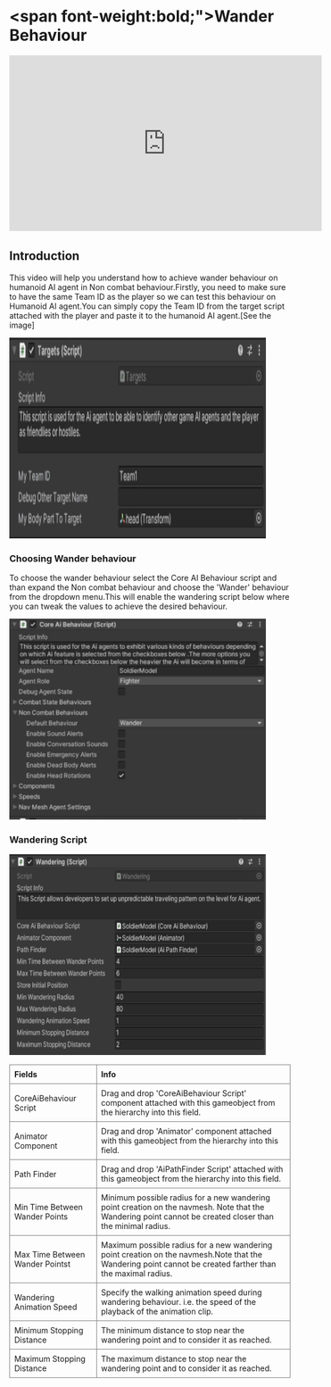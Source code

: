 # <span font-weight:bold;">Wander Behaviour</span>

<div class="video-container">
    <iframe width="560" height="315" src="https://www.youtube.com/embed/hVD0wtHb4UM?si=PUNwfF04UUhETk_2" title="YouTube video player" frameborder="0" allow="accelerometer; autoplay; clipboard-write; encrypted-media; gyroscope; picture-in-picture; web-share" referrerpolicy="strict-origin-when-cross-origin" allowfullscreen></iframe>
</div>

## Introduction
This video will help you understand how to achieve wander behaviour on humanoid AI agent in Non combat behaviour.Firstly, you need to make sure to have the same Team ID as the player
so we can test this behaviour on Humanoid AI agent.You can simply copy the Team ID from the target script attached with the player and paste it to the humanoid AI agent.[See the image]

<img src="Images/HeadIK_TargetScript.png" alt="alt text" width="460" height="360">

### Choosing Wander behaviour
To choose the wander behaviour select the Core AI Behaviour script and than expand the Non combat behaviour and choose the 'Wander' behaviour from the dropdown menu.This will enable the wandering script below where you can tweak the values to achieve the desired behaviour.

<img src="Images/EnableWander.png" alt="alt text" width="460" height="360">

### Wandering Script
<img src="Images/WanderScript.png" alt="alt text" width="460" height="360">

<style>
    .custom-table {
        border-collapse: collapse;
        width: 100%;
    }
    .custom-table th, .custom-table td {
        border: 1px solid grey;
        padding: 8px;
        text-align: left;
    }
</style>

<table class="custom-table">
    <tr>
        <th>Fields</th>
        <th>Info</th>
    </tr>
    <tr>
        <td>CoreAiBehaviour Script</td>
        <td>Drag and drop 'CoreAiBehaviour Script' component attached with this gameobject from the hierarchy into this field.</td>
    </tr>
    <tr>
        <td>Animator Component</td>
        <td>Drag and drop 'Animator' component attached with this gameobject from the hierarchy into this field.</td>
    </tr>
     <tr>
        <td>Path Finder</td>
        <td>Drag and drop 'AiPathFinder Script' attached with this gameobject from the hierarchy into this field.</td>
    </tr>
     <tr>
        <td>Min Time Between Wander Points</td>
        <td>Minimum possible radius for a new wandering point creation on the navmesh.  Note that the Wandering point cannot be created closer than the minimal radius.</td>
    </tr>
      <tr>
        <td>Max Time Between Wander Pointst</td>
        <td>Maximum possible radius for a new wandering point creation on the navmesh.Note that the Wandering point cannot be created farther than the maximal radius.</td>
      </tr>
       <tr>
        <td>Wandering Animation Speed</td>
        <td>Specify the walking animation speed during wandering behaviour. i.e. the speed of the playback of the animation clip.</td>
      </tr> 
       <tr>
        <td>Minimum Stopping Distance</td>
        <td>The minimum distance to stop near the wandering point and to consider it as reached.</td>
      </tr> 
       <tr>
        <td>Maximum Stopping Distance</td>
        <td>The maximum distance to stop near the wandering point and to consider it as reached.
        </td> 
</table>



